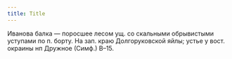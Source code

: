 ```yaml
---
title: Title
---
```


Иванова балка — поросшее лесом ущ. со скальными обрывистыми уступами по п.
борту. На зап. краю Долгоруковской яйлы; устье у вост. окраины нп Дружное
(Симф.) В–15.

